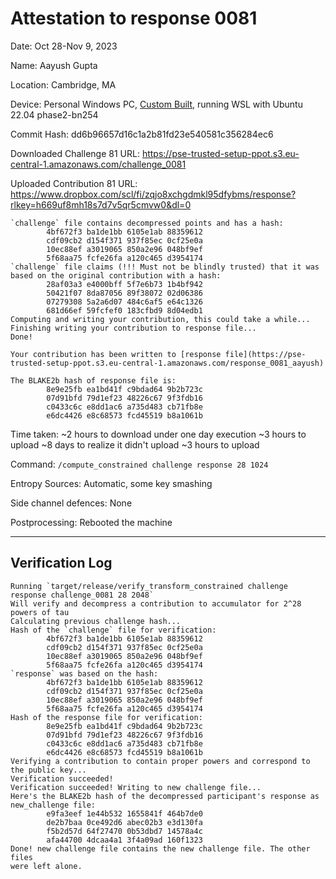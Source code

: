 # Attestation to response 0081
Date: Oct 28-Nov 9, 2023

Name: Aayush Gupta

Location: Cambridge, MA

Device: Personal Windows PC, [Custom Built](https://blog.aayushg.com/things/#small-pc-build), running WSL with Ubuntu 22.04 
phase2-bn254 

Commit Hash: dd6b96657d16c1a2b81fd23e540581c356284ec6 

Downloaded Challenge 81 URL: https://pse-trusted-setup-ppot.s3.eu-central-1.amazonaws.com/challenge_0081

Uploaded Contribution 81 URL: https://www.dropbox.com/scl/fi/zqjo8xchgdmkl95dfybms/response?rlkey=h669uf8mh18s7d7v5qr5cmvw0&dl=0

```
`challenge` file contains decompressed points and has a hash:
        4bf672f3 ba1de1bb 6105e1ab 88359612
        cdf09cb2 d154f371 937f85ec 0cf25e0a
        10ec88ef a3019065 850a2e96 048bf9ef
        5f68aa75 fcfe26fa a120c465 d3954174
`challenge` file claims (!!! Must not be blindly trusted) that it was based on the original contribution with a hash:
        28af03a3 e4000bff 5f7e6b73 1b4bf942
        50421f07 8da87056 89f38072 02d06386
        07279308 5a2a6d07 484c6af5 e64c1326
        681d66ef 59fcfef0 183cfbd9 8d04edb1
Computing and writing your contribution, this could take a while...
Finishing writing your contribution to response file...
Done!

Your contribution has been written to [response file](https://pse-trusted-setup-ppot.s3.eu-central-1.amazonaws.com/response_0081_aayush)

The BLAKE2b hash of response file is:
        8e9e25fb ea1bd41f c9bdad64 9b2b723c
        07d91bfd 79d1ef23 48226c67 9f3fdb16
        c0433c6c e8dd1ac6 a735d483 cb71fb8e
        e6dc4426 e8c68573 fcd45519 b8a1061b
```
Time taken:
~2 hours to download 
under one day execution
~3 hours to upload
~8 days to realize it didn't upload
~3 hours to upload

Command: `/compute_constrained challenge response 28 1024`

Entropy Sources: Automatic, some key smashing

Side channel defences: None 

Postprocessing: Rebooted the machine

---
## Verification Log

```
Running `target/release/verify_transform_constrained challenge response challenge_0081 28 2048`
Will verify and decompress a contribution to accumulator for 2^28 powers of tau
Calculating previous challenge hash...
Hash of the `challenge` file for verification:
        4bf672f3 ba1de1bb 6105e1ab 88359612
        cdf09cb2 d154f371 937f85ec 0cf25e0a
        10ec88ef a3019065 850a2e96 048bf9ef
        5f68aa75 fcfe26fa a120c465 d3954174
`response` was based on the hash:
        4bf672f3 ba1de1bb 6105e1ab 88359612
        cdf09cb2 d154f371 937f85ec 0cf25e0a
        10ec88ef a3019065 850a2e96 048bf9ef
        5f68aa75 fcfe26fa a120c465 d3954174
Hash of the response file for verification:
        8e9e25fb ea1bd41f c9bdad64 9b2b723c
        07d91bfd 79d1ef23 48226c67 9f3fdb16
        c0433c6c e8dd1ac6 a735d483 cb71fb8e
        e6dc4426 e8c68573 fcd45519 b8a1061b
Verifying a contribution to contain proper powers and correspond to the public key...
Verification succeeded!
Verification succeeded! Writing to new challenge file...
Here's the BLAKE2b hash of the decompressed participant's response as new_challenge file:
        e9fa3eef 1e44b532 1655841f 464b7de0
        de2b7baa 0ce492d6 abec02b3 e3d130fa
        f5b2d57d 64f27470 0b53dbd7 14578a4c
        afa44700 4dcaa4a1 3f4a09ad 160f1323
Done! new challenge file contains the new challenge file. The other files
were left alone.
```
